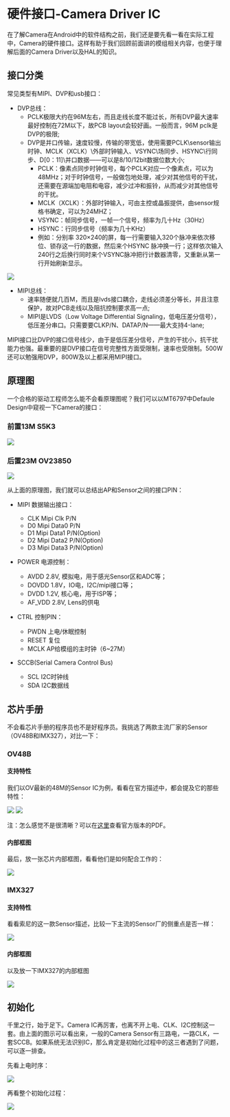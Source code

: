 # 硬件接口-Camera Driver IC

在了解Camera在Android中的软件结构之前，我们还是要先看一看在实际工程中，Camera的硬件接口。这样有助于我们回顾前面讲的模组相关内容，也便于理解后面的Camera Driver以及HAL的知识。

## 接口分类

常见类型有MIPI、DVP和usb接口：

+ DVP总线：
  + PCLK极限大约在96M左右，而且走线长度不能过长，所有DVP最大速率最好控制在72M以下，故PCB layout会较好画。一般而言，96M pclk是DVP的极限;
  + DVP是并口传输，速度较慢，传输的带宽低，使用需要PCLK\sensor输出时钟、MCLK（XCLK）\外部时钟输入、VSYNC\场同步、HSYNC\行同步、D[0：11]\并口数据——可以是8/10/12bit数据位数大小;
    + PCLK：像素点同步时钟信号，每个PCLK对应一个像素点，可以为48MHz；对于时钟信号，一般做包地处理，减少对其他信号的干扰，还需要在源端加电阻和电容，减少过冲和振铃，从而减少对其他信号的干扰。
    + MCLK（XCLK）：外部时钟输入，可由主控或晶振提供，由sensor规格书确定，可以为24MHZ；
    + VSYNC：帧同步信号，一帧一个信号，频率为几十Hz（30Hz）
    + HSYNC：行同步信号（频率为几十KHz）
    + 例如：分别率 320×240的屏，每一行需要输入320个脉冲来依次移位、锁存这一行的数据，然后来个HSYNC 脉冲换一行；这样依次输入240行之后换行同时来个VSYNC脉冲把行计数器清零，又重新从第一行开始刷新显示。

<img src="https://github.com/lowkeyway/Embedded/blob/master/Software/Driver/Pic/Camera/Camera%2011-DVP.jpg">

+ MIPI总线：
  + 速率随便就几百M，而且是lvds接口耦合，走线必须差分等长，并且注意保护，故对PCB走线以及阻抗控制要求高一点;
  + MIPI是LVDS（Low Voltage Differential Signaling，低电压差分信号），低压差分串口。只需要要CLKP/N、DATAP/N——最大支持4-lane;

MIPI接口比DVP的接口信号线少，由于是低压差分信号，产生的干扰小，抗干扰能力也强。最重要的是DVP接口在信号完整性方面受限制，速率也受限制。500W还可以勉强用DVP，800W及以上都采用MIPI接口。

## 原理图

一个合格的驱动工程师怎么能不会看原理图呢？我们可以以MT6797中Defaule Design中窥视一下Camera的接口：

### **前置13M S5K3**

<img src="https://github.com/lowkeyway/Embedded/blob/master/Software/Driver/Pic/Camera/Android/Camera%2005-Android%20%E7%A1%AC%E4%BB%B6%E6%8E%A5%E5%8F%A3.png">

### **后置23M OV23850**

<img src="https://github.com/lowkeyway/Embedded/blob/master/Software/Driver/Pic/Camera/Android/Camera%2005-Android%20%E7%A1%AC%E4%BB%B6%E6%8E%A5%E5%8F%A3%20%E5%90%8E%E7%BD%AE%E6%91%84%E5%83%8F%E5%A4%B4.png">

从上面的原理图，我们就可以总结出AP和Sensor之间的接口PIN：

+ MIPI 数据输出接口：
  + CLK Mipi Clk P/N
  + D0  Mipi Data0 P/N
  + D1  Mipi Data1 P/N(Option)
  + D2  Mipi Data2 P/N(Option)
  + D3  Mipi Data3 P/N(Option)
  
+ POWER 电源控制：
  + AVDD     2.8V, 模拟电，用于感光Sensor区和ADC等；
  + DOVDD    1.8V，IO电，I2C/mipi接口等；
  + DVDD     1.2V, 核心电，用于ISP等；
  + AF_VDD   2.8V, Lens的供电
  
+ CTRL 控制PIN：
  + PWDN     上电/休眠控制
  + RESET    复位
  + MCLK     AP给模组的主时钟（6~27M）
  
+ SCCB(Serial Camera Control Bus)
  + SCL  I2C时钟线
  + SDA  I2C数据线

## 芯片手册

不会看芯片手册的程序员也不是好程序员。我挑选了两款主流厂家的Sensor（OV48B和IMX327），对比一下：

### OV48B

#### 支持特性

我们以OV最新的48M的Sensor IC为例，看看在官方描述中，都会提及它的那些特性：

<img src="https://github.com/lowkeyway/Embedded/blob/master/Software/Driver/Pic/Camera/Android/Camera%2005-Android%20Camera%20Driver%20IC%20%E7%89%B9%E5%BE%81%E6%94%AF%E6%8C%81%EF%BC%88%E7%AE%80%E6%B4%81%EF%BC%89.png">
<img src="https://github.com/lowkeyway/Embedded/blob/master/Software/Driver/Pic/Camera/Android/Camera%2005-Android%20Camera%20Driver%20IC%20%E7%89%B9%E5%BE%81%E6%94%AF%E6%8C%81.png">

注：怎么感觉不是很清晰？可以在[这里](http://www.ovt.com.cn/wp-content/uploads/2019/10/OmniVision_OV48B.pdf)查看官方版本的PDF。

#### 内部框图

最后，放一张芯片内部框图，看看他们是如何配合工作的：

<img src="https://github.com/lowkeyway/Embedded/blob/master/Software/Driver/Pic/Camera/Android/Camera%2005-Android%20Camera%20Driver%20IC%20%E5%86%85%E9%83%A8%E6%A1%86%E5%9B%BE.png">

### IMX327

#### 支持特性

看看索尼的这一款Sensor描述，比较一下主流的Sensor厂的侧重点是否一样：

<img src="https://github.com/lowkeyway/Embedded/blob/master/Software/Driver/Pic/Camera/Android/Camera%2005-Android%20Camera%20Driver%20IC%20%E7%89%B9%E5%BE%81%E6%94%AF%E6%8C%81%EF%BC%88IMX327%EF%BC%89.png">

#### 内部框图

以及放一下IMX327的内部框图

<img src="https://github.com/lowkeyway/Embedded/blob/master/Software/Driver/Pic/Camera/Android/Camera%2005-Android%20Camera%20Driver%20IC%20%E5%86%85%E9%83%A8%E6%A1%86%E5%9B%BE(Sony%20Imx327).png">

## 初始化

千里之行，始于足下。Camera IC再厉害，也离不开上电、CLK、I2C控制这一套。由上面的图示可以看出来，一般的Camera Sensor有三路电，一路CLK，一套SCCB。如果系统无法识别IC，那么肯定是初始化过程中的这三者遇到了问题，可以逐一排查。

先看上电时序：

<img src="https://github.com/lowkeyway/Embedded/blob/master/Software/Driver/Pic/Camera/Android/Camera%2005-Android%20%E4%B8%8A%E7%94%B5%E6%97%B6%E5%BA%8F.png">

再看整个初始化过程：

<img src="https://github.com/lowkeyway/Embedded/blob/master/Software/Driver/Pic/Camera/Android/Camera%2005-Android%20%E5%88%9D%E5%A7%8B%E5%8C%96%E6%B5%81%E7%A8%8B.png">
